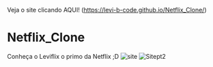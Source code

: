  Veja o site clicando AQUI! (https://levi-b-code.github.io/Netflix_Clone/)
<br> 

# Netflix_Clone
Conheça o Leviflix o primo da Netflix ;D
![site](https://user-images.githubusercontent.com/105580065/170454029-abdefd77-bf14-40fb-b746-dc42429e4668.png)
![Sitept2](https://user-images.githubusercontent.com/105580065/170454689-4869ea0a-21ef-4530-8ce6-a35ac3a935fb.png)<br>


